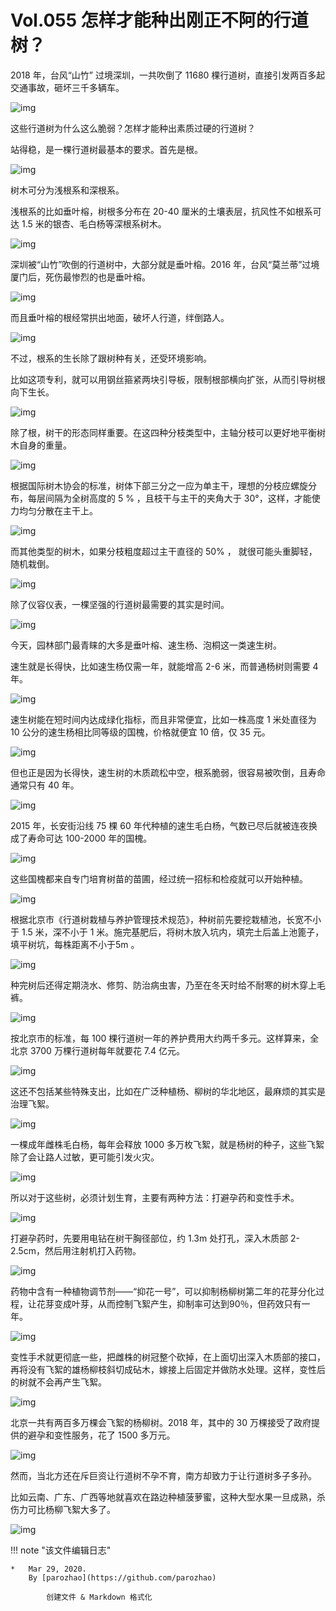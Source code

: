 # Vol.055 怎样才能种出刚正不阿的行道树？

2018 年，台风“山竹” 过境深圳，一共吹倒了 11680 棵行道树，直接引发两百多起交通事故，砸坏三千多辆车。

![img](https://cdn.jsdelivr.net/gh/paperclipcn/static/U6yRaDu1NabB1xe2nOGcTlqBYbux8nsSCvNYkniaJK0CekXbW4EGEp0K6picGibibnEwdZMqLj53dhPU58qqdeMaSg.jpg)

这些行道树为什么这么脆弱？怎样才能种出素质过硬的行道树？

站得稳，是一棵行道树最基本的要求。首先是根。

![img](https://cdn.jsdelivr.net/gh/paperclipcn/static/U6yRaDu1NabB1xe2nOGcTlqBYbux8nsS9EFl8GTE99vKGfA1S8vC42f96h2iasp49kVgkAqTSAcDFOWzWO2icibtw.png)

树木可分为浅根系和深根系。

浅根系的比如垂叶榕，树根多分布在 20-40 厘米的土壤表层，抗风性不如根系可达 1.5 米的银杏、毛白杨等深根系树木。

![img](https://cdn.jsdelivr.net/gh/paperclipcn/static/U6yRaDu1NabB1xe2nOGcTlqBYbux8nsSibmYSvTdgYdI1Oj3C7Zde4B0roViasr95Uskv9dyB34XUic9uPnGiceqPw.png)

深圳被“山竹”吹倒的行道树中，大部分就是垂叶榕。2016 年，台风“莫兰蒂”过境厦门后，死伤最惨烈的也是垂叶榕。

![img](https://cdn.jsdelivr.net/gh/paperclipcn/static/U6yRaDu1NabB1xe2nOGcTlqBYbux8nsSdPKcWps7AaLztg03J64iac0TApViasnwJoEeukTiaibqFAnEZcI2JNpTAQ.gif)

而且垂叶榕的根经常拱出地面，破坏人行道，绊倒路人。

![img](https://cdn.jsdelivr.net/gh/paperclipcn/static/U6yRaDu1NabB1xe2nOGcTlqBYbux8nsSS0K3hiauq7KyzA9SOAIB5OTFY9k6OYauQ9G8CUpCaFdlbKibJ7zpnYVA.png)

不过，根系的生长除了跟树种有关，还受环境影响。

比如这项专利，就可以用钢丝箍紧两块引导板，限制根部横向扩张，从而引导树根向下生长。

![img](https://cdn.jsdelivr.net/gh/paperclipcn/static/U6yRaDu1NabB1xe2nOGcTlqBYbux8nsSDoNP5yeYyQFCniaNh7vOAaprtSZlZ9iae1CEy5lWVy2WKF7zlXhHbUDw.gif)

除了根，树干的形态同样重要。在这四种分枝类型中，主轴分枝可以更好地平衡树木自身的重量。

![img](https://cdn.jsdelivr.net/gh/paperclipcn/static/U6yRaDu1NabB1xe2nOGcTlqBYbux8nsSECIAv5dfCj4xw80GRcMvHVQVdFyWial5eKVic3ocYicG4D7uHQ8ic345CQ.png)

根据国际树木协会的标准，树体下部三分之一应为单主干，理想的分枝应螺旋分布，每层间隔为全树高度的 5 % ，且枝干与主干的夹角大于 30°，这样，才能使力均匀分散在主干上。

![img](https://cdn.jsdelivr.net/gh/paperclipcn/static/U6yRaDu1NabB1xe2nOGcTlqBYbux8nsSKrX5FGlN2DOKHP0aIgCo9k5Nj9PdkTNWjxE0mWVibsnBicOgicJLRfo0Q.gif)

而其他类型的树木，如果分枝粗度超过主干直径的 50% ， 就很可能头重脚轻，随机栽倒。

![img](https://cdn.jsdelivr.net/gh/paperclipcn/static/U6yRaDu1NabB1xe2nOGcTlqBYbux8nsSygbbvj1WeGHgWMr4iaUuy8kQBibvxzQbJsiatIgSg4A0oqUM9ZoeC8EpA.png)

除了仪容仪表，一棵坚强的行道树最需要的其实是时间。

![img](https://cdn.jsdelivr.net/gh/paperclipcn/static/U6yRaDu1NabB1xe2nOGcTlqBYbux8nsSwPMjm26ZgZTVL2oD4vTZXL0mUtMU4mmKqrLC594gM5ABz5JBRg8Vqw.gif)

今天，园林部门最青睐的大多是垂叶榕、速生杨、泡桐这一类速生树。

速生就是长得快，比如速生杨仅需一年，就能增高 2-6 米，而普通杨树则需要 4 年。

![img](https://cdn.jsdelivr.net/gh/paperclipcn/static/U6yRaDu1NabB1xe2nOGcTlqBYbux8nsSpiadicoKP48efsFnIV3racFictR4CUNyzkctlzl0oQ3rfeLC6ia8kKvVVA.gif)

速生树能在短时间内达成绿化指标，而且非常便宜，比如一株高度 1 米处直径为 10 公分的速生杨相比同等级的国槐，价格就便宜 10 倍，仅 35 元。

![img](https://cdn.jsdelivr.net/gh/paperclipcn/static/U6yRaDu1NabB1xe2nOGcTlqBYbux8nsSFEDagkAazN8yBlGWs9g7JKrSKCSHTG3ZJjI2CA0EchnoMyBYKthYicw.png)

但也正是因为长得快，速生树的木质疏松中空，根系脆弱，很容易被吹倒，且寿命通常只有 40 年。

![img](https://cdn.jsdelivr.net/gh/paperclipcn/static/U6yRaDu1NabB1xe2nOGcTlqBYbux8nsScLsr8xk53RJJqm7lbOicBQXn6K6NKafJiadp6rQbeicA60yWOLhZdsDVw.png)

2015 年，长安街沿线 75 棵 60 年代种植的速生毛白杨，气数已尽后就被连夜换成了寿命可达  100-2000 年的国槐。

![img](https://cdn.jsdelivr.net/gh/paperclipcn/static/U6yRaDu1NabB1xe2nOGcTlqBYbux8nsSexbQHgT34oiaFRaSQDKVaiabpDVwmIEVOG4Q6Z1Q8lpzXWFdaeslYvXg.gif)

这些国槐都来自专门培育树苗的苗圃，经过统一招标和检疫就可以开始种植。

![img](https://cdn.jsdelivr.net/gh/paperclipcn/static/U6yRaDu1NabB1xe2nOGcTlqBYbux8nsSsHs67ypXTKc2YNcuYFyicpiccLGNHkABZk1SV1vcpyIAgQn2Uzib1AX0g.png)

根据北京市《行道树栽植与养护管理技术规范》，种树前先要挖栽植池，长宽不小于 1.5 米，深不小于 1 米。施完基肥后，将树木放入坑内，填完土后盖上池篦子，填平树坑，每株距离不小于5m 。

![img](https://cdn.jsdelivr.net/gh/paperclipcn/static/U6yRaDu1NabB1xe2nOGcTlqBYbux8nsSY9ibuVjX3aRpEicIp6Sw48vCI35QLgVgiaowSoZBiaFa11zPxCv4LoFJrA.gif)

种完树后还得定期浇水、修剪、防治病虫害，乃至在冬天时给不耐寒的树木穿上毛裤。

![img](https://cdn.jsdelivr.net/gh/paperclipcn/static/U6yRaDu1NabB1xe2nOGcTlqBYbux8nsSzJuelvCr3aAZjYqShI9GoQKHH1RVBXs4dhEZiafQwfnlzLvRADFBPww.gif)

按北京市的标准，每 100 棵行道树一年的养护费用大约两千多元。这样算来，全北京 3700 万棵行道树每年就要花 7.4 亿元。

![img](https://cdn.jsdelivr.net/gh/paperclipcn/static/U6yRaDu1NabB1xe2nOGcTlqBYbux8nsSz0iapdJoeicoxgA9aJ2iabAWdfaOjwF1yTuXEudia7micy015IHwYdUtxFg.gif)

这还不包括某些特殊支出，比如在广泛种植杨、柳树的华北地区，最麻烦的其实是治理飞絮。

![img](https://cdn.jsdelivr.net/gh/paperclipcn/static/U6yRaDu1NabB1xe2nOGcTlqBYbux8nsStib4pCJZCtU7DTDuKOciaoEm9rZ3HAPoLX4LZE7GHhYcz7b3YZKTzLIw.gif)

一棵成年雌株毛白杨，每年会释放 1000 多万枚飞絮，就是杨树的种子，这些飞絮除了会让路人过敏，更可能引发火灾。

![img](https://cdn.jsdelivr.net/gh/paperclipcn/static/U6yRaDu1NabB1xe2nOGcTlqBYbux8nsSVJzJ5SnSkTQfbzneDibXmiaHq6ph0M5as0mGq9icR19QLdyzySxicWg8Tw.png)

所以对于这些树，必须计划生育，主要有两种方法：打避孕药和变性手术。

![img](https://cdn.jsdelivr.net/gh/paperclipcn/static/U6yRaDu1NabB1xe2nOGcTlqBYbux8nsS6HYcR6hTxaticic3xZV1n17X6zLqHBIiahbgjby044raW71yT6Wqic8dOw.png)

打避孕药时，先要用电钻在树干胸径部位，约 1.3m 处打孔，深入木质部 2-2.5cm，然后用注射机打入药物。

![img](https://cdn.jsdelivr.net/gh/paperclipcn/static/U6yRaDu1NabB1xe2nOGcTlqBYbux8nsSPCQbk8QMHbNELGRBBmMicd14ibLto41gsp2ALAjuFVLthONVkDX7bUgw.gif)

药物中含有一种植物调节剂——“抑花一号”，可以抑制杨柳树第二年的花芽分化过程，让花芽变成叶芽，从而控制飞絮产生，抑制率可达到90％，但药效只有一年。

![img](https://cdn.jsdelivr.net/gh/paperclipcn/static/U6yRaDu1NabB1xe2nOGcTlqBYbux8nsSqcBKpBnEantHloA4rg7UKYancicTwBhxE4SwZXicH5LGibbh3BJ7EC8mg.png)

变性手术就更彻底一些，把雌株的树冠整个砍掉，在上面切出深入木质部的接口，再将没有飞絮的雄杨柳枝斜切成砧木，嫁接上后固定并做防水处理。这样，变性后的树就不会再产生飞絮。

![img](https://cdn.jsdelivr.net/gh/paperclipcn/static/U6yRaDu1NabB1xe2nOGcTlqBYbux8nsSVyY4dYQ5Sbx2vmEmdibgYa434yhaU1B6iaT8kUwiaicvcSUjXQbNwEibJpw.gif)

北京一共有两百多万棵会飞絮的杨柳树。2018 年，其中的 30 万棵接受了政府提供的避孕和变性服务，花了 1500 多万元。

![img](https://cdn.jsdelivr.net/gh/paperclipcn/static/U6yRaDu1NabB1xe2nOGcTlqBYbux8nsS4sYwcwZfyyOicLrS73ouE4mPcxkooyY8hdP3IVPKMtuBTsWK7Gj3u2A.png)

然而，当北方还在斥巨资让行道树不孕不育，南方却致力于让行道树多子多孙。

比如云南、广东、广西等地就喜欢在路边种植菠萝蜜，这种大型水果一旦成熟，杀伤力可比杨柳飞絮大多了。

![img](https://cdn.jsdelivr.net/gh/paperclipcn/static/U6yRaDu1NabB1xe2nOGcTlqBYbux8nsSnuGick4XNQicughufUJSibzDznft5q61Y6Z5EOoZzJaPS1lRC98rKjYjg.png)

!!! note "该文件编辑日志"

	* 	Mar 29, 2020.
		By [parozhao](https://github.com/parozhao)
	
			创建文件 & Markdown 格式化
